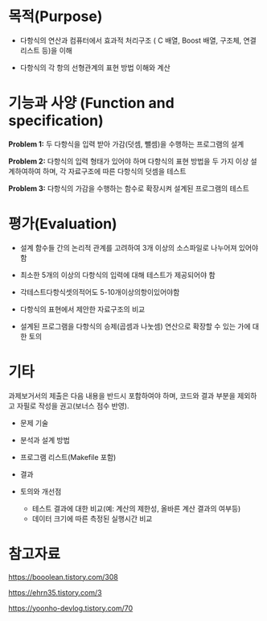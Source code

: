 # 목적(Purpose)

- 다항식의 연산과 컴퓨터에서 효과적 처리구조 ( C 배열, Boost 배열, 구조체, 연결 리스트 등)을 이해

- 다항식의 각 항의 선형관계의 표현 방법 이해와 계산

# 기능과 사양 (Function and specification)

**Problem 1:** 두 다항식을 입력 받아 가감(덧셈, 뺄셈)을 수행하는 프로그램의 설계

**Problem 2:** 다항식의 입력 형태가 있어야 하며 다항식의 표현 방법을 두 가지 이상 설계하여하여 하며, 각 자료구조에 따른 다항식의 덧셈을 테스트

**Problem 3:** 다항식의 가감을 수행하는 함수로 확장시켜 설계된 프로그램의 테스트

# 평가(Evaluation)

- 설계 함수들 간의 논리적 관계를 고려하여 3개 이상의 소스파일로 나누어져 있어야 함

- 최소한 5개의 이상의 다항식의 입력에 대해 테스트가 제공되어야 함

- 각테스트다항식셋의적어도 5-10개이상의항이있어야함

- 다항식의 표현에서 제안한 자료구조의 비교

- 설계된 프로그램을 다항식의 승제(곱셈과 나눗셈) 연산으로 확장할 수 있는 가에 대한 토의

# 기타

과제보거서의 제출은 다음 내용을 반드시 포함하여야 하며, 코드와 결과 부분을 제외하고 자필로 작성을 권고(보너스 점수 반영).

- 문제 기술

- 분석과 설계 방법

- 프로그램 리스트(Makefile 포함)

- 결과

- 토의와 개선점
	- 테스트 결과에 대한 비교(예: 계산의 제한성, 올바른 계산 결과의 여부등)
	- 데이터 크기에 따른 측정된 실행시간 비교

# 참고자료

https://booolean.tistory.com/308

https://ehrn35.tistory.com/3

https://yoonho-devlog.tistory.com/70
